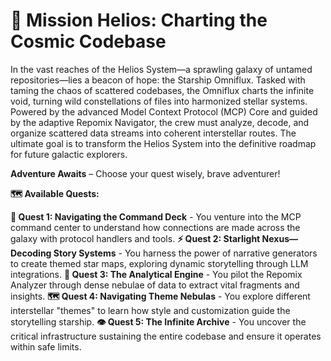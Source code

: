 # 🚀 Mission Helios: Charting the Cosmic Codebase

In the vast reaches of the Helios System—a sprawling galaxy of untamed repositories—lies a beacon of hope: the Starship Omniflux. Tasked with taming the chaos of scattered codebases, the Omniflux charts the infinite void, turning wild constellations of files into harmonized stellar systems. Powered by the advanced Model Context Protocol (MCP) Core and guided by the adaptive Repomix Navigator, the crew must analyze, decode, and organize scattered data streams into coherent interstellar routes. The ultimate goal is to transform the Helios System into the definitive roadmap for future galactic explorers.

**Adventure Awaits** – Choose your quest wisely, brave adventurer!

**🗺️ Available Quests:**

**🚀 Quest 1: Navigating the Command Deck** - You venture into the MCP command center to understand how connections are made across the galaxy with protocol handlers and tools.
**⚡ Quest 2: Starlight Nexus—Decoding Story Systems** - You harness the power of narrative generators to create themed star maps, exploring dynamic storytelling through LLM integrations.
**💎 Quest 3: The Analytical Engine** - You pilot the Repomix Analyzer through dense nebulae of data to extract vital fragments and insights.
**🗺️ Quest 4: Navigating Theme Nebulas** - You explore different interstellar "themes" to learn how style and customization guide the storytelling starship.
**👁️ Quest 5: The Infinite Archive** - You uncover the critical infrastructure sustaining the entire codebase and ensure it operates within safe limits.

